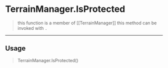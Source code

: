 # TerrainManager.IsProtected
> this function is a member of [[TerrainManager]]
> this method can be invoked with `.`
-----
## Usage
> TerrainManager.IsProtected()
